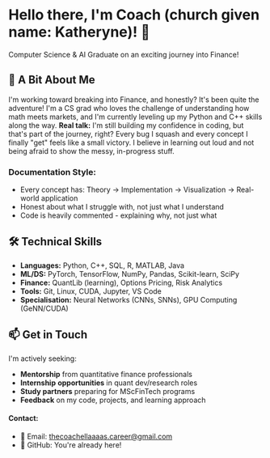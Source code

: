 # Hello there, I'm Coach (church given name: Katheryne)!  👋
Computer Science & AI Graduate on an exciting journey into Finance!

## 🎯 A Bit About Me
I'm working toward breaking into Finance, and honestly? It's been quite the adventure! I'm a CS grad who loves the challenge of understanding how math meets markets, and I'm currently leveling up my Python and C++ skills along the way.
**Real talk:** I'm still building my confidence in coding, but that's part of the journey, right? Every bug I squash and every concept I finally "get" feels like a small victory. I believe in learning out loud and not being afraid to show the messy, in-progress stuff.

### **Documentation Style:**
* Every concept has: Theory → Implementation → Visualization → Real-world application
* Honest about what I struggle with, not just what I understand
* Code is heavily commented - explaining why, not just what

## 🛠️ Technical Skills
* **Languages:** Python, C++, SQL, R, MATLAB, Java
* **ML/DS:** PyTorch, TensorFlow, NumPy, Pandas, Scikit-learn, SciPy
* **Finance:** QuantLib (learning), Options Pricing, Risk Analytics
* **Tools:** Git, Linux, CUDA, Jupyter, VS Code
* **Specialisation:** Neural Networks (CNNs, SNNs), GPU Computing (GeNN/CUDA)


## 📫 Get in Touch
I'm actively seeking:

* **Mentorship** from quantitative finance professionals
* **Internship** **opportunities** in quant dev/research roles
* **Study partners** preparing for MScFinTech programs
* **Feedback** on my code, projects, and learning approach

#### Contact:
* 📧 Email: thecoachellaaaas.career@gmail.com
* 🐙 GitHub: You're already here!
